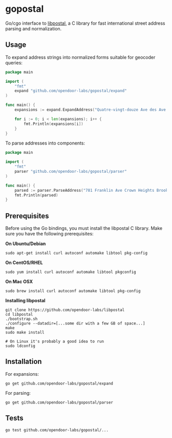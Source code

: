 # gopostal

Go/cgo interface to [libpostal](https://github.com/openvenues/libpostal), a C library for fast international street address parsing and normalization.

## Usage

To expand address strings into normalized forms suitable for geocoder queries:

```go
package main

import (
    "fmt"
    expand "github.com/opendoor-labs/gopostal/expand"
)

func main() {
    expansions := expand.ExpandAddress("Quatre-vingt-douze Ave des Ave des Champs-Élysées")

    for i := 0; i < len(expansions); i++ {
        fmt.Println(expansions[i])
    }
}
```

To parse addresses into components:

```go
package main

import (
    "fmt"
    parser "github.com/opendoor-labs/gopostal/parser"
)

func main() {
    parsed := parser.ParseAddress("781 Franklin Ave Crown Heights Brooklyn NY 11216 USA")
    fmt.Println(parsed)
}
```

## Prerequisites

Before using the Go bindings, you must install the libpostal C library. Make sure you have the following prerequisites:

**On Ubuntu/Debian**
```
sudo apt-get install curl autoconf automake libtool pkg-config
```

**On CentOS/RHEL**
```
sudo yum install curl autoconf automake libtool pkgconfig
```

**On Mac OSX**
```
sudo brew install curl autoconf automake libtool pkg-config
```

**Installing libpostal**

```
git clone https://github.com/opendoor-labs/libpostal
cd libpostal
./bootstrap.sh
./configure --datadir=[...some dir with a few GB of space...]
make
sudo make install

# On Linux it's probably a good idea to run
sudo ldconfig
```

## Installation

For expansions:

```
go get github.com/opendoor-labs/gopostal/expand
```

For parsing:
```
go get github.com/opendoor-labs/gopostal/parser
```

## Tests

```
go test github.com/opendoor-labs/gopostal/...
```
